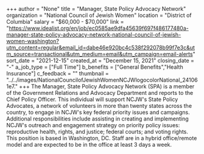 +++
author = "None"
title = "Manager, State Policy Advocacy Network"
organization = "National Council of Jewish Women"
location = "District of Columbia"
salary = "$60,000 - $70,000"
link = "https://www.idealist.org/en/job/ec0585ae9dfa45639f697f486177480a-manager-state-policy-advocacy-network-national-council-of-jewish-women-washington?utm_content=regular&email_id=dabe46e920bc4c538f292078b99f7e3c&utm_source=transactional&utm_medium=email&utm_campaign=email-alerts"
sort_date = "2021-12-15"
created_at = "December 15, 2021"
closing_date = "-"
a_job_type = ["Full Time"]
b_benefits = ["General Benefits","Health Insurance"]
c_feedback = ""
thumbnail = "../../images/NationalCouncilofJewishWomenNCJWlogocolorNational_241061e7."
+++
The Manager, State Policy Advocacy Network (SPA) is a member of the Government Relations and Advocacy Department and reports to the Chief Policy Officer. This individual will support NCJW's State Policy Advocates, a network of volunteers in more than twenty states across the country, to engage in NCJW's key federal priority issues and campaigns. Additional responsibilities include assisting in creating and implementing NCJW's outreach and engagement strategy on priority policy issues: reproductive health, rights, and justice; federal courts; and voting rights. This position is based in Washington, DC. Staff are in a hybrid office/remote model and are expected to be in the office at least 3 days a week.

